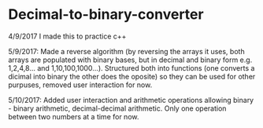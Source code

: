 # Decimal-to-binary-converter
4/9/2017 I made this to practice c++

5/9/2017: Made a reverse algorithm (by reversing the arrays it uses, both arrays are populated with binary bases, but in decimal and binary form e.g. 1,2,4,8... and 1,10,100,1000...). Structured both into functions (one converts a dicimal into binary the other does the oposite) so they can be used for other purpuses, removed user interaction for now.

5/10/2017: Added user interaction and arithmetic operations allowing binary - binary arithmetic, decimal-decimal arithmetic. Only one operation between two numbers at a time for now.
